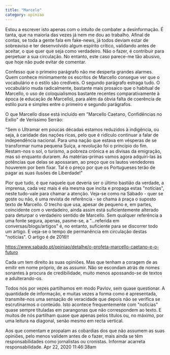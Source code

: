 ```yaml
---
title: "Marcelo"
category: opiniao
---
```




Estou a escrever isto apenas com o intuito de combater a desinformação.
É tanta, que na maioria das vezes já nem me dou ao trabalho.
Afinal de contas, se toda a gente fala em fake-news, já todos deviam estar de sobreaviso e ter desenvolvido algum espírito crítico, validando antes de aceitar, o que quer que seja como verdadeiro. Não o fazer, é contribuir para perpetuar a sua circulação.
No entanto, este caso parece-me tão abusivo, que hoje não pude evitar de comentar.

Confesso que o primeiro parágrafo não me desperta grandes alarmes. Quem conhece minimamente os escritos de Marcello consegue ver que o vocabulário e o estilo são credíveis.
O segundo parágrafo estraga tudo. O vocabulário muda radicalmente, bastante mais prosaico que o habitual de Marcello, o uso de coloquialismos bastante recentes comparativamente à época (e educação de Marcello), para além da óbvia falta de coerência de estilo pura e simples entre o primeiro e segundo parágrafos.

O que Marcello disse está incluído em "Marcello Caetano, Confidências no Exílio" de Veríssimo Serrão:

"Sem o Ultramar em poucas décadas estamos reduzidos à indigência, ou seja, à caridade das nações ricas, pelo que é ridículo continuar a falar de independência nacional. Para uma nação que estava em vésperas de se transformar numa pequena Suíça, a revolução foi o princípio do fim. Restam-nos o sol, o turismo, a pobreza crónica e as divisas da emigração, mas só enquanto durarem.
As matérias-primas vamos agora adquiri-las às potências que delas se apossaram, ao preço que os lautos vendedores houverem por bem fixar. Tal é o preço por que os Portugueses terão de pagar as suas ilusões de Liberdade!"

Pior que tudo, é que naquele que deveria ser o último bastião da verdade, a imprensa, cada vez mais é ela mesma que incita e propaga estas "notícias", neste tudo-vale para chamar a atenção.
Veja-se como na Sábado - quer se goste ou não, é uma revista de referência - se chama à praça o suposto texto de Marcello. O trecho que usa, apesar de pequeno e, em partes, coincidente com o verdadeiro, ainda assim está suficientemente alterado para deturpar o verdadeiro sentido de Marcello.
Sem qualquer referência a uma fonte segura, apenas, pasme-se, a "...referida em conversas/blogs/artigos" é, no entanto, suficiente para se discorrer todo um artigo.
E veja-se o tempo de permanência em circulação destas "notícias". O artigo é de 2016!!

https://www.sabado.pt/opiniao/detalhe/o-profeta-marcello-caetano-e-o-futuro

Cada um tem direito às suas opiniões.
Mas que tenham a coragem de as emitir em nome próprio, de as assumir. Não se escondam atrás de nomes sonantes à procura de credibilidade, muito menos apossando-se de textos e adulterando-os.

Todos nós por vezes partilhamos em modo Pavlov, sem quase questionar. A quantidade de informação, e muitas vezes a forma como é apresentada, transmite-nos uma sensação de veracidade que depois não se verifica se escrutinarmos o conteúdo.
Isto acontece frequentemente com "notícias" quase sempre tituladas em parangonas que não correspondem ao texto. E muitos de nós partilham quase que apenas pelos títulos ou, no máximo, por uma leitura na diagonal, senão mesmo em recta vertical.

Aos que comentam e propalam as cobardias dos que não assumem as suas opiniões, pelo menos validem antes de o fazer, mais ainda se têm responsabilidades como jornalistas ou cronistas.
Informar acarreta responsabilidade.
Apr 22, 2020 11:46:38am




